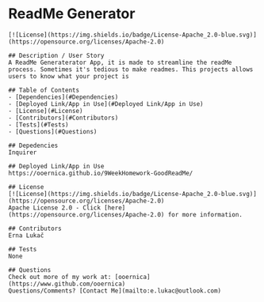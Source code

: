 # ReadMe Generator
    [![License](https://img.shields.io/badge/License-Apache_2.0-blue.svg)](https://opensource.org/licenses/Apache-2.0)
    
    ## Description / User Story
    A ReadMe Generaterator App, it is made to streamline the readMe process. Sometimes it's tedious to make readmes. This projects allows users to know what your project is 
    
    ## Table of Contents
    - [Dependencies](#Dependencies)
    - [Deployed Link/App in Use](#Deployed Link/App in Use)
    - [License](#License)
    - [Contributors](#Contributors)
    - [Tests](#Tests)
    - [Questions](#Questions)
    
    ## Depedencies
    Inquirer
          
    ## Deployed Link/App in Use
    https://ooernica.github.io/9WeekHomework-GoodReadMe/
          
    ## License
    [![License](https://img.shields.io/badge/License-Apache_2.0-blue.svg)](https://opensource.org/licenses/Apache-2.0)  
    Apache License 2.0 - Click [here](https://opensource.org/licenses/Apache-2.0) for more information.
          
    ## Contributors
    Erna Lukač
    
    ## Tests
    None
    
    ## Questions
    Check out more of my work at: [ooernica](https://www.github.com/ooernica)  
    Questions/Comments? [Contact Me](mailto:e.lukac@outlook.com)